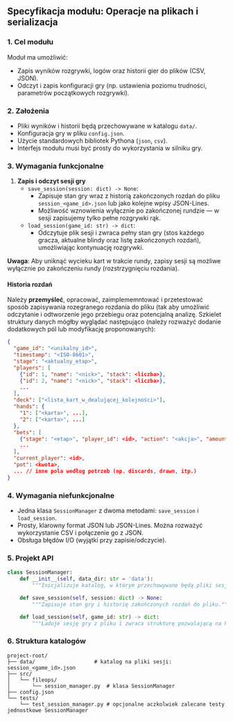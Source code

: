 ## Specyfikacja modułu: Operacje na plikach i serializacja

### 1. Cel modułu
Moduł ma umożliwić:
- Zapis wyników rozgrywki, logów oraz historii gier do plików (CSV, JSON).
- Odczyt i zapis konfiguracji gry (np. ustawienia poziomu trudności, parametrów początkowych rozgrywki).

### 2. Założenia
- Pliki wyników i historii będą przechowywane w katalogu `data/`.
- Konfiguracja gry w pliku `config.json`.
- Użycie standardowych bibliotek Pythona (`json`, `csv`).
- Interfejs modułu musi być prosty do wykorzystania w silniku gry.

### 3. Wymagania funkcjonalne
1. **Zapis i odczyt sesji gry**
   - `save_session(session: dict) -> None`:
     - Zapisuje stan gry wraz z historią zakończonych rozdań do pliku `session_<game_id>.json` lub jako kolejne wpisy JSON-Lines.
     - Możliwość wznowienia wyłącznie po zakończonej rundzie — w sesji zapisujemy tylko pełne rozgrywki rąk.
   - `load_session(game_id: str) -> dict`:
     - Odczytuje plik sesji i zwraca pełny stan gry (stos każdego gracza, aktualne blindy oraz listę zakończonych rozdań), umożliwiając kontynuację rozgrywki.

 **Uwaga**: Aby uniknąć wycieku kart w trakcie rundy, zapisy sesji są możliwe wyłącznie po zakończeniu rundy (rozstrzygnięciu rozdania).

#### Historia rozdań

Należy **przemyśleć**, opracować, zaimplememntować i przetestować sposób zapisywania rozegranego rozdania do pliku (tak aby umożliwić odczytanie i odtworzenie jego przebiegu oraz potencjalną analizę. Szkielet
struktury danych mógłby wyglądać następująco (należy rozważyć dodanie dodatkowych pól lub modyfikację proponowanych):

```json
{
  "game_id": "<unikalny_id>",
  "timestamp": "<ISO-8601>",
  "stage": "<aktualny_etap>",
  "players": [
    {"id": 1, "name": "<nick>", "stack": <liczba>},
    {"id": 2, "name": "<nick>", "stack": <liczba>},
    ...
  ],
  "deck": ["<lista_kart_w_dealującej_kolejności>"],
  "hands": {
    "1": ["<karta>", ...],
    "2": ["<karta>", ...]
  },
  "bets": [
    {"stage": "<etap>", "player_id": <id>, "action": "<akcja>", "amount": <kwota>, "pot": <kwota>},
    ...
  ],
  "current_player": <id>,
  "pot": <kwota>,
  ... // inne pola według potrzeb (np. discards, drawn, itp.)
}

```

### 4. Wymagania niefunkcjonalne
- Jedna klasa `SessionManager` z dwoma metodami: `save_session` i `load_session`.
- Prosty, klarowny format JSON lub JSON-Lines. Można rozważyć wykorzystanie CSV i połączenie go z JSON.
- Obsługa błędów I/O (wyjątki przy zapisie/odczycie).

### 5. Projekt API
```python
class SessionManager:
    def __init__(self, data_dir: str = 'data'):
        """Inicjalizuje katalog, w którym przechowywane będą pliki sesji."""

    def save_session(self, session: dict) -> None:
        """Zapisuje stan gry i historię zakończonych rozdań do pliku."""

    def load_session(self, game_id: str) -> dict:
        """Ładuje sesję gry z pliku i zwraca strukturę pozwalającą na kontynuację rozgrywki."""
```

### 6. Struktura katalogów
```
project-root/
├── data/                   # katalog na pliki sesji: session_<game_id>.json
├── src/
│   └── fileops/
│       └── session_manager.py  # klasa SessionManager
├── config.json
└── tests/
    └── test_session_manager.py # opcjonalne aczkolwiek zalecane testy jednostkowe SessionManager
```
